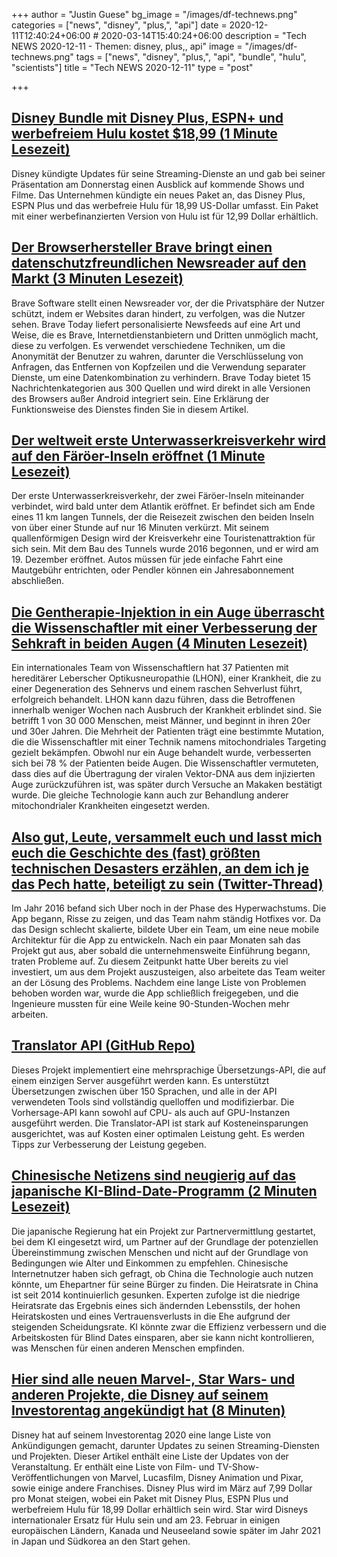 +++
author = "Justin Guese"
bg_image = "/images/df-technews.png"
categories = ["news", "disney", "plus,", "api"]
date = 2020-12-11T12:40:24+06:00 # 2020-03-14T15:40:24+06:00
description = "Tech NEWS 2020-12-11 - Themen: disney, plus,, api"
image = "/images/df-technews.png"
tags = ["news", "disney", "plus,", "api", "bundle", "hulu", "scientists"]
title = "Tech NEWS 2020-12-11"
type = "post"

+++

## [Disney Bundle mit Disney Plus, ESPN+ und werbefreiem Hulu kostet $18,99 (1 Minute Lesezeit)](https://www.cnet.com/news/disney-bundle-with-disney-plus-espn-and-ad-free-hulu-is-18-99//1/01000176517c7b6c-8815d903-94c9-4610-a0eb-832d355cbe14-000000/sjDo4V1u_kK5MKngIFM7YCydRw4AdktojOyWDheGgsI=171)

 Disney kündigte Updates für seine Streaming-Dienste an und gab bei seiner Präsentation am Donnerstag einen Ausblick auf kommende Shows und Filme. Das Unternehmen kündigte ein neues Paket an, das Disney Plus, ESPN Plus und das werbefreie Hulu für 18,99 US-Dollar umfasst. Ein Paket mit einer werbefinanzierten Version von Hulu ist für 12,99 Dollar erhältlich.

## [Der Browserhersteller Brave bringt einen datenschutzfreundlichen Newsreader auf den Markt (3 Minuten Lesezeit)](https://arstechnica.com/information-technology/2020/12/brave-browser-maker-launches-privacy-friendly-news-reader//1/01000176517c7b6c-8815d903-94c9-4610-a0eb-832d355cbe14-000000/-wLLm2_zDYfUaHRSl8n28zM2mYpxELz6IKcP1XkrufQ=171)

 Brave Software stellt einen Newsreader vor, der die Privatsphäre der Nutzer schützt, indem er Websites daran hindert, zu verfolgen, was die Nutzer sehen. Brave Today liefert personalisierte Newsfeeds auf eine Art und Weise, die es Brave, Internetdienstanbietern und Dritten unmöglich macht, diese zu verfolgen. Es verwendet verschiedene Techniken, um die Anonymität der Benutzer zu wahren, darunter die Verschlüsselung von Anfragen, das Entfernen von Kopfzeilen und die Verwendung separater Dienste, um eine Datenkombination zu verhindern. Brave Today bietet 15 Nachrichtenkategorien aus 300 Quellen und wird direkt in alle Versionen des Browsers außer Android integriert sein. Eine Erklärung der Funktionsweise des Dienstes finden Sie in diesem Artikel.

## [Der weltweit erste Unterwasserkreisverkehr wird auf den Färöer-Inseln eröffnet (1 Minute Lesezeit)](https://www.lonelyplanet.com/articles/faroe-islands-underwater-roundabout/1/01000176517c7b6c-8815d903-94c9-4610-a0eb-832d355cbe14-000000/D75tOs2YSpZ3s6aZRYcSW9qx0Cq3Kno8WOb1EsyzIq4=171)

 Der erste Unterwasserkreisverkehr, der zwei Färöer-Inseln miteinander verbindet, wird bald unter dem Atlantik eröffnet. Er befindet sich am Ende eines 11 km langen Tunnels, der die Reisezeit zwischen den beiden Inseln von über einer Stunde auf nur 16 Minuten verkürzt. Mit seinem quallenförmigen Design wird der Kreisverkehr eine Touristenattraktion für sich sein. Mit dem Bau des Tunnels wurde 2016 begonnen, und er wird am 19. Dezember eröffnet. Autos müssen für jede einfache Fahrt eine Mautgebühr entrichten, oder Pendler können ein Jahresabonnement abschließen.

## [Die Gentherapie-Injektion in ein Auge überrascht die Wissenschaftler mit einer Verbesserung der Sehkraft in beiden Augen (4 Minuten Lesezeit)](https://www.cam.ac.uk/research/news/gene-therapy-injection-in-one-eye-surprises-scientists-by-improving-vision-in-both/1/01000176517c7b6c-8815d903-94c9-4610-a0eb-832d355cbe14-000000/RaN05XK_6ccX2tltoWYZbFpQyOtYPQlMs9uyBxNaedE=171)

 Ein internationales Team von Wissenschaftlern hat 37 Patienten mit hereditärer Leberscher Optikusneuropathie (LHON), einer Krankheit, die zu einer Degeneration des Sehnervs und einem raschen Sehverlust führt, erfolgreich behandelt. LHON kann dazu führen, dass die Betroffenen innerhalb weniger Wochen nach Ausbruch der Krankheit erblindet sind. Sie betrifft 1 von 30 000 Menschen, meist Männer, und beginnt in ihren 20er und 30er Jahren. Die Mehrheit der Patienten trägt eine bestimmte Mutation, die die Wissenschaftler mit einer Technik namens mitochondriales Targeting gezielt bekämpfen. Obwohl nur ein Auge behandelt wurde, verbesserten sich bei 78 % der Patienten beide Augen. Die Wissenschaftler vermuteten, dass dies auf die Übertragung der viralen Vektor-DNA aus dem injizierten Auge zurückzuführen ist, was später durch Versuche an Makaken bestätigt wurde. Die gleiche Technologie kann auch zur Behandlung anderer mitochondrialer Krankheiten eingesetzt werden.

## [Also gut, Leute, versammelt euch und lasst mich euch die Geschichte des (fast) größten technischen Desasters erzählen, an dem ich je das Pech hatte, beteiligt zu sein (Twitter-Thread)](https://twitter.com/StanTwinB/status/1336890442768547845/1/01000176517c7b6c-8815d903-94c9-4610-a0eb-832d355cbe14-000000/2sv4KzUu70krU5s_28HOL-olttitOrim1-sieofxgMA=171)

 Im Jahr 2016 befand sich Uber noch in der Phase des Hyperwachstums. Die App begann, Risse zu zeigen, und das Team nahm ständig Hotfixes vor. Da das Design schlecht skalierte, bildete Uber ein Team, um eine neue mobile Architektur für die App zu entwickeln. Nach ein paar Monaten sah das Projekt gut aus, aber sobald die unternehmensweite Einführung begann, traten Probleme auf. Zu diesem Zeitpunkt hatte Uber bereits zu viel investiert, um aus dem Projekt auszusteigen, also arbeitete das Team weiter an der Lösung des Problems. Nachdem eine lange Liste von Problemen behoben worden war, wurde die App schließlich freigegeben, und die Ingenieure mussten für eine Weile keine 90-Stunden-Wochen mehr arbeiten.

## [Translator API (GitHub Repo)](https://github.com/cortexlabs/cortex/tree/translator-example/examples/model-caching/python/translator/1/01000176517c7b6c-8815d903-94c9-4610-a0eb-832d355cbe14-000000/_y5ugT-jItacFuSCXY73eBGzkj_wfZEVgDUJwpcts6A=171)

 Dieses Projekt implementiert eine mehrsprachige Übersetzungs-API, die auf einem einzigen Server ausgeführt werden kann. Es unterstützt Übersetzungen zwischen über 150 Sprachen, und alle in der API verwendeten Tools sind vollständig quelloffen und modifizierbar. Die Vorhersage-API kann sowohl auf CPU- als auch auf GPU-Instanzen ausgeführt werden. Die Translator-API ist stark auf Kosteneinsparungen ausgerichtet, was auf Kosten einer optimalen Leistung geht. Es werden Tipps zur Verbesserung der Leistung gegeben.

## [Chinesische Netizens sind neugierig auf das japanische KI-Blind-Date-Programm (2 Minuten Lesezeit)](https://www.globaltimes.cn/content/1209370.shtml/1/01000176517c7b6c-8815d903-94c9-4610-a0eb-832d355cbe14-000000/ggGFdEapl2NKR-7AZh-sqMQStwbEair9RyIIUNOz924=171)

 Die japanische Regierung hat ein Projekt zur Partnervermittlung gestartet, bei dem KI eingesetzt wird, um Partner auf der Grundlage der potenziellen Übereinstimmung zwischen Menschen und nicht auf der Grundlage von Bedingungen wie Alter und Einkommen zu empfehlen. Chinesische Internetnutzer haben sich gefragt, ob China die Technologie auch nutzen könnte, um Ehepartner für seine Bürger zu finden. Die Heiratsrate in China ist seit 2014 kontinuierlich gesunken. Experten zufolge ist die niedrige Heiratsrate das Ergebnis eines sich ändernden Lebensstils, der hohen Heiratskosten und eines Vertrauensverlusts in die Ehe aufgrund der steigenden Scheidungsrate. KI könnte zwar die Effizienz verbessern und die Arbeitskosten für Blind Dates einsparen, aber sie kann nicht kontrollieren, was Menschen für einen anderen Menschen empfinden.

## [Hier sind alle neuen Marvel-, Star Wars- und anderen Projekte, die Disney auf seinem Investorentag angekündigt hat (8 Minuten)](https://www.theverge.com/2020/12/10/22167976/disney-investor-day-2020-biggest-announcements-plus-marvel-star-wars-pixar-animation/1/01000176517c7b6c-8815d903-94c9-4610-a0eb-832d355cbe14-000000/HGsPsY_cQd3cWeQ62GSKdkG6PIOl1LVDhsqM3M7GFYQ=171)

 Disney hat auf seinem Investorentag 2020 eine lange Liste von Ankündigungen gemacht, darunter Updates zu seinen Streaming-Diensten und Projekten. Dieser Artikel enthält eine Liste der Updates von der Veranstaltung. Er enthält eine Liste von Film- und TV-Show-Veröffentlichungen von Marvel, Lucasfilm, Disney Animation und Pixar, sowie einige andere Franchises. Disney Plus wird im März auf 7,99 Dollar pro Monat steigen, wobei ein Paket mit Disney Plus, ESPN Plus und werbefreiem Hulu für 18,99 Dollar erhältlich sein wird. Star wird Disneys internationaler Ersatz für Hulu sein und am 23. Februar in einigen europäischen Ländern, Kanada und Neuseeland sowie später im Jahr 2021 in Japan und Südkorea an den Start gehen.

